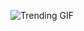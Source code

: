 ![Trending GIF](https://media1.giphy.com/media/v1.Y2lkPThiYjIxNzcycGo1eDZvaHg4bmZwd3NmZmY2bDFtaXU3bzNxeDlncmZiZzdsZjA4YyZlcD12MV9naWZzX3NlYXJjaCZjdD1n/xUPGcEliCc7bETyfO8/giphy.gif)
